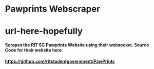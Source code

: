 # Pawprints Webscraper
# url-here-hopefully
#### Scrapes the RIT SG Pawprints Website using their websocket. Source Code for their website here:
#### https://github.com/ritstudentgovernment/PawPrints